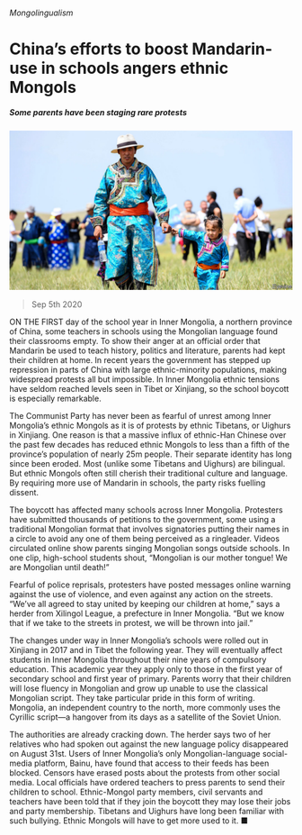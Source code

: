 ###### Mongolingualism

# China’s efforts to boost Mandarin-use in schools angers ethnic Mongols 

##### Some parents have been staging rare protests 

![image](images/20200905_CNP001_0.jpg) 

> Sep 5th 2020 

ON THE FIRST day of the school year in Inner Mongolia, a northern province of China, some teachers in schools using the Mongolian language found their classrooms empty. To show their anger at an official order that Mandarin be used to teach history, politics and literature, parents had kept their children at home. In recent years the government has stepped up repression in parts of China with large ethnic-minority populations, making widespread protests all but impossible. In Inner Mongolia ethnic tensions have seldom reached levels seen in Tibet or Xinjiang, so the school boycott is especially remarkable.

The Communist Party has never been as fearful of unrest among Inner Mongolia’s ethnic Mongols as it is of protests by ethnic Tibetans, or Uighurs in Xinjiang. One reason is that a massive influx of ethnic-Han Chinese over the past few decades has reduced ethnic Mongols to less than a fifth of the province’s population of nearly 25m people. Their separate identity has long since been eroded. Most (unlike some Tibetans and Uighurs) are bilingual. But ethnic Mongols often still cherish their traditional culture and language. By requiring more use of Mandarin in schools, the party risks fuelling dissent.


The boycott has affected many schools across Inner Mongolia. Protesters have submitted thousands of petitions to the government, some using a traditional Mongolian format that involves signatories putting their names in a circle to avoid any one of them being perceived as a ringleader. Videos circulated online show parents singing Mongolian songs outside schools. In one clip, high-school students shout, “Mongolian is our mother tongue! We are Mongolian until death!”

Fearful of police reprisals, protesters have posted messages online warning against the use of violence, and even against any action on the streets. “We’ve all agreed to stay united by keeping our children at home,” says a herder from Xilingol League, a prefecture in Inner Mongolia. “But we know that if we take to the streets in protest, we will be thrown into jail.”

The changes under way in Inner Mongolia’s schools were rolled out in Xinjiang in 2017 and in Tibet the following year. They will eventually affect students in Inner Mongolia throughout their nine years of compulsory education. This academic year they apply only to those in the first year of secondary school and first year of primary. Parents worry that their children will lose fluency in Mongolian and grow up unable to use the classical Mongolian script. They take particular pride in this form of writing. Mongolia, an independent country to the north, more commonly uses the Cyrillic script—a hangover from its days as a satellite of the Soviet Union.

The authorities are already cracking down. The herder says two of her relatives who had spoken out against the new language policy disappeared on August 31st. Users of Inner Mongolia’s only Mongolian-language social-media platform, Bainu, have found that access to their feeds has been blocked. Censors have erased posts about the protests from other social media. Local officials have ordered teachers to press parents to send their children to school. Ethnic-Mongol party members, civil servants and teachers have been told that if they join the boycott they may lose their jobs and party membership. Tibetans and Uighurs have long been familiar with such bullying. Ethnic Mongols will have to get more used to it. ■

